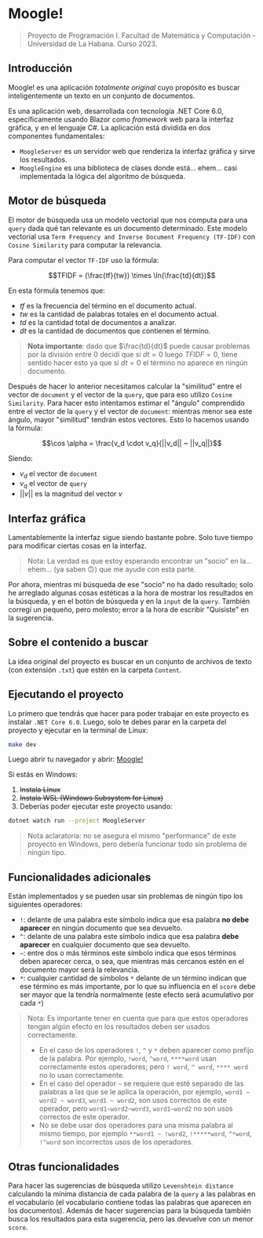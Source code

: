 # Moogle!

> Proyecto de Programación I.
> Facultad de Matemática y Computación - Universidad de La Habana.
> Curso 2023.

## Introducción

Moogle! es una aplicación *totalmente original* cuyo propósito es buscar inteligentemente un texto en un conjunto de documentos.

Es una aplicación web, desarrollada con tecnología .NET Core 6.0, específicamente usando Blazor como *framework* web para la interfaz gráfica, y en el lenguaje C#.
La aplicación está dividida en dos componentes fundamentales:

- `MoogleServer` es un servidor web que renderiza la interfaz gráfica y sirve los resultados.
- `MoogleEngine` es una biblioteca de clases donde está... ehem... casi implementada la lógica del algoritmo de búsqueda.

## Motor de búsqueda

El motor de búsqueda usa un modelo vectorial que nos computa para una `query` dada qué tan relevante es un documento determinado. Este modelo vectorial usa `Term Frequency and Inverse Document Frequency (TF-IDF)` con `Cosine Similarity` para computar la relevancia. 

Para computar el vector `TF-IDF` uso la fórmula:

$$TFIDF = (\frac{tf}{tw}) \times \ln(\frac{td}{dt})$$

En esta fórmula tenemos que:
 * $tf$ es la frecuencia del término en el documento actual.
 * $tw$ es la cantidad de palabras totales en el documento actual.
 * $td$ es la cantidad total de documentos a analizar.
 * $dt$ es la cantidad de documentos que contienen el término.

> **Nota importante**: dado que $\frac{td}{dt}$ puede causar problemas por la división entre $0$ decidí que si $dt = 0$ luego $TFIDF = 0$, tiene sentido hacer esto ya que si $dt = 0$ el término no aparece en ningún documento.

Después de hacer lo anterior necesitamos calcular la "similitud" entre el vector de `document` y el vector de la `query`, que para eso utilizo `Cosine Similarity`. 
Para hacer esto intentamos estimar el "ángulo" comprendido entre el vector de la `query` y el vector de `document`: mientras menor sea este ángulo, mayor "similitud" tendrán estos vectores. Esto lo hacemos usando la fórmula:

$$\cos \alpha = \frac{v_d \cdot v_q}{||v_d|| ~ ||v_q||}$$

Siendo:
 * $v_d$ el vector de `document`
 * $v_q$ el vector de `query`
 * $||v||$ es la magnitud del vector $v$

## Interfaz gráfica

Lamentablemente la interfaz sigue siendo bastante pobre. Solo tuve tiempo para modificar ciertas cosas en la interfaz. 

> Nota: La verdad es que estoy esperando encontrar un "socio" en la... ehem... (ya saben 🙃) que me ayude con esta parte.

Por ahora, mientras mi búsqueda de ese "socio" no ha dado resultado; solo he arreglado algunas cosas estéticas a la hora de mostrar los resultados en la búsqueda, y en el botón de búsqueda y en la `input` de la `query`. También corregí un pequeño, pero molesto; error a la hora de escribir "Quisiste" en la sugerencia.

## Sobre el contenido a buscar

La idea original del proyecto es buscar en un conjunto de archivos de texto (con extensión `.txt`) que estén en la carpeta `Content`.

## Ejecutando el proyecto

Lo primero que tendrás que hacer para poder trabajar en este proyecto es instalar `.NET Core 6.0`. Luego, solo te debes parar en la carpeta del proyecto y ejecutar en la terminal de Linux:

```bash
make dev
```

Luego abrir tu navegador y abrir: [Moogle!](http://localhost:5000)

Si estás en Windows:
 1. ~~Instala Linux~~
 2. ~~Instala WSL (Windows Subsystem for Linux)~~
 3. Deberías poder ejecutar este proyecto usando: 
 
 ```bash
 dotnet watch run --project MoogleServer
 ```
 
> Nota aclaratoria: no se asegura el mismo "performance" de este proyecto en Windows, pero debería funcionar todo sin problema de ningún tipo.

## Funcionalidades adicionales

Están implementados y se pueden usar sin problemas de ningún tipo los siguientes operadores:

 * `!`: delante de una palabra este símbolo indica que esa palabra **no debe aparecer** en ningún documento que sea devuelto.
 * `^`: delante de una palabra este símbolo indica que esa palabra **debe aparecer** en cualquier documento que sea devuelto.
 * `~`: entre dos o más términos este símbolo indica que esos términos deben aparecer cerca, o sea, que mientras más cercanos estén en el documento mayor será la relevancia.
 * `*`: cualquier cantidad de símbolos `*` delante de un término indican que ese término es más importante, por lo que su influencia en el `score` debe ser mayor que la tendría normalmente (este efecto será acumulativo por cada `*`)
 
> Nota: Es importante tener en cuenta que para que estos operadores tengan algún efecto en los resultados deben ser usados correctamente. 
> * En el caso de los operadores `!`, `^` y `*` deben aparecer como prefijo de la palabra. Por ejemplo, `!word`, `^word`, `****word` usan correctamente estos operadores; pero `! word`, `^ word`, `**** word` no lo usan correctamente.
> * En el caso del operador `~` se requiere que esté separado de las palabras a las que se le aplica la operación, por ejemplo, `word1 ~ word2 ~ word3`, `word1 ~ word2`, son usos correctos de este operador, pero `word1~word2~word3`, `word1~word2` no son usos correctos de este operador. 
> * No se debe usar dos operadores para una misma palabra al mismo tiempo, por ejemplo `**word1 ~ !word2`, `!*****word`, `^*word`, `!^word` son incorrectos usos de los operadores.
 
## Otras funcionalidades

Para hacer las sugerencias de búsqueda utilizo `Levenshtein distance` calculando la mínima distancia de cada palabra de la `query` a las palabras en el vocabulario (el vocabulario contiene todas las palabras que aparecen en los documentos). Además de hacer sugerencias para la búsqueda también busca los resultados para esta sugerencia, pero las devuelve con un menor `score`.